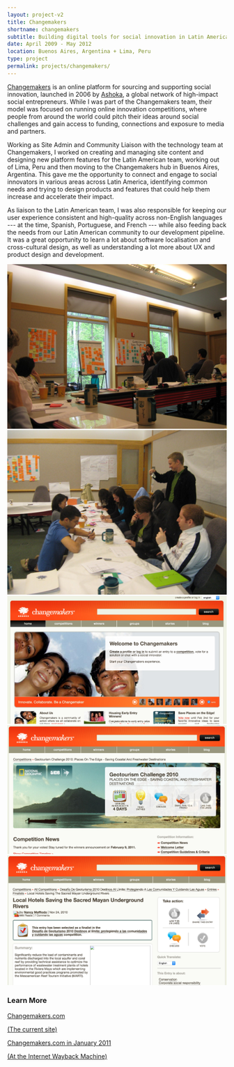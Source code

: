 ```yaml
---
layout: project-v2
title: Changemakers
shortname: changemakers
subtitle: Building digital tools for social innovation in Latin America
date: April 2009 - May 2012
location: Buenos Aires, Argentina + Lima, Peru
type: project
permalink: projects/changemakers/
---
```

<a href="http://www.changemakers.com">Changemakers</a> is an online platform for sourcing and supporting social innovation, launched in 2006 by <a href="http://www.ashoka.org">Ashoka</a>, a global network of high-impact social entrepreneurs. While I was part of the Changemakers team, their model was focused on running online innovation competitions, where people from around the world could pitch their ideas around social challenges and gain access to funding, connections and exposure to media and partners.

Working as Site Admin and Community Liaison with the technology team at Changemakers, I worked on creating and managing site content and designing new platform features for the Latin American team, working out of Lima, Peru and then moving to the Changemakers hub in Buenos Aires, Argentina. This gave me the opportunity to connect and engage to social innovators in various areas across Latin America, identifying common needs and trying to design products and features that could help them increase and accelerate their impact.

As liaison to the Latin American team, I was also responsible for keeping our user experience consistent and high-quality across non-English languages --- at the time, Spanish, Portuguese, and French --- while also feeding back the needs from our Latin American community to our development pipeline. It was a great opportunity to learn a lot about software localisation and cross-cultural design, as well as understanding a lot more about UX and product design and development. 


<div class="row project-photos">
	<div class="project-photos_block col-lg-6 col-md-4 col-sm-6 col-xs-12">
		<img src="/files/img/cm-1.jpg" class="project-photos_picture">
	</div>
	<div class="project-photos_block col-lg-6 col-md-4 col-sm-6 col-xs-12">
		<img src="/files/img/cm-2.jpg" class="project-photos_picture">
	</div>
	<div class="project-photos_block col-lg-6 col-md-4 col-sm-6 col-xs-12">
		<img src="/files/img/cm-3.jpg" class="project-photos_picture">
	</div>
	<div class="project-photos_block col-lg-6 col-md-4 col-sm-6 col-xs-12">
		<img src="/files/img/cm-4.jpg" class="project-photos_picture">
	</div>
	<div class="project-photos_block col-lg-6 col-md-4 col-sm-6 col-xs-12">
		<img src="/files/img/cm-5.jpg" class="project-photos_picture">
	</div>
</div>

<h3>Learn More</h3>

<div class="row page-blocks project-resources">
	<div class="col-md-3 col-sm-4 col-xs-6">
		<div class="project-resources_block">
			<a href="https://www.changemakers.com">
				<p class="project-resources_icon"><span class="glyphicon glyphicon-link" aria-hidden="true"></span></p>
				<p>Changemakers.com</p>
				<p>(The current site)</p>
			</a>
		</div>
	</div>
	<div class="col-md-3 col-sm-4 col-xs-6">
		<div class="project-resources_block">
			<a href="https://web.archive.org/web/20110128034035/http://www.changemakers.com/">
				<p class="project-resources_icon"><span class="glyphicon glyphicon-link" aria-hidden="true"></span></p>
				<p>Changemakers.com in January 2011</p>
				<p>(At the Internet Wayback Machine)</p>
			</a>
		</div>
	</div>
</div>

